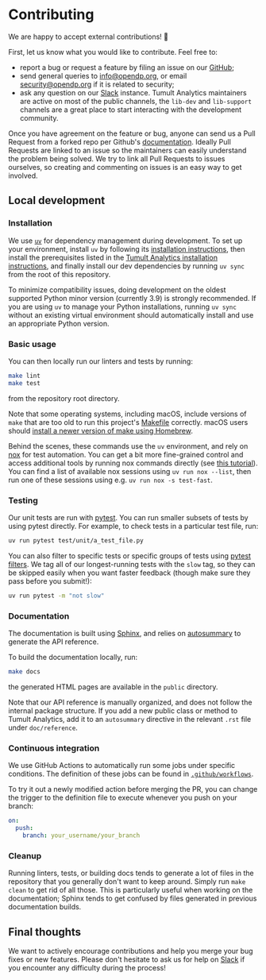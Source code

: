 # Contributing

We are happy to accept external contributions! 💖

First, let us know what you would like to contribute. Feel free to:

- report a bug or request a feature by filing an issue on our [GitHub](https://github.com/opendp/tumult-analytics/issues);
- send general queries to info@opendp.org, or email security@opendp.org if it is related to security;
- ask any question on our [Slack][slack] instance. Tumult Analytics maintainers are active on most of the public channels, the `lib-dev` and `lib-support` channels are a great place to start interacting with the development community.

[slack]: https://join.slack.com/t/opendp/shared_invite/zt-1aca9bm7k-hG7olKz6CiGm8htI2lxE8w


Once you have agreement on the feature or bug, anyone can send us a Pull Request from a forked repo per Github's [documentation](https://docs.github.com/en/pull-requests/collaborating-with-pull-requests/proposing-changes-to-your-work-with-pull-requests/creating-a-pull-request-from-a-fork). Ideally Pull Requests are linked to an issue so the maintainers can easily understand the problem being solved. We try to link all Pull Requests to issues ourselves, so creating and commenting on issues is an easy way to get involved.

## Local development

### Installation

We use [`uv`](https://docs.astral.sh/uv/) for dependency management during development. To set up your environment, install `uv` by following its [installation instructions](https://docs.astral.sh/uv/getting-started/installation/), then install the prerequisites listed in the [Tumult Analytics installation instructions](https://opendp.github.io/tumult-docs/analytics/latest/installation.html#prerequisites), and finally install our dev dependencies by running `uv sync` from the root of this repository.

To minimize compatibility issues, doing development on the oldest supported Python minor version (currently 3.9) is strongly recommended.
If you are using `uv` to manage your Python installations, running `uv sync` without an existing virtual environment should automatically install and use an appropriate Python version.

### Basic usage

You can then locally run our linters and tests by running:
```bash
make lint
make test
```
from the repository root directory.

Note that some operating systems, including macOS, include versions of `make` that are too old to run this project's [Makefile](./Makefile) correctly. macOS users should [install a newer version of make using Homebrew](https://formulae.brew.sh/formula/make#default).

Behind the scenes, these commands use the `uv` environment, and rely on [nox](https://nox.thea.codes/en/stable/index.html) for test automation. You can get a bit more fine-grained control and access additional tools by running nox commands directly (see [this tutorial](https://nox.thea.codes/en/stable/tutorial.html)). You can find a list of available nox sessions using `uv run nox --list`, then run one of these sessions using e.g. `uv run nox -s test-fast`.

### Testing

Our unit tests are run with [pytest](https://docs.pytest.org/en/stable/getting-started.html). You can run smaller subsets of tests by using pytest directly. For example, to check tests in a particular test file, run:

```bash
uv run pytest test/unit/a_test_file.py
```

You can also filter to specific tests or specific groups of tests using [pytest filters](https://docs.pytest.org/en/stable/how-to/usage.html#specifying-which-tests-to-run). We tag all of our longest-running tests with the `slow` tag, so they can be skipped easily when you want faster feedback (though make sure they pass before you submit!):

```bash
uv run pytest -m "not slow"
```

### Documentation

The documentation is built using [Sphinx](https://www.sphinx-doc.org/), and relies on [autosummary](https://www.sphinx-doc.org/en/master/usage/extensions/autosummary.html) to generate the API reference.

To build the documentation locally, run:
```bash
make docs
```
the generated HTML pages are available in the `public` directory.

Note that our API reference is manually organized, and does not follow the internal package structure. If you add a new public class or method to Tumult Analytics, add it to an `autosummary` directive in the relevant `.rst` file under `doc/reference`.

### Continuous integration

We use GitHub Actions to automatically run some jobs under specific conditions.
The definition of these jobs can be found in [`.github/workflows`](./.github/workflows).

To try it out a newly modified action before merging the PR, you can change the trigger to the definition file to execute whenever you push on your branch:
```yaml
on:
  push:
    branch: your_username/your_branch
```

### Cleanup

Running linters, tests, or building docs tends to generate a lot of files in the repository that you generally don't want to keep around. Simply run `make clean` to get rid of all those. This is particularly useful when working on the documentation; Sphinx tends to get confused by files generated in previous documentation builds.

## Final thoughts

We want to actively encourage contributions and help you merge your bug fixes or new features. Please don't hesitate to ask us for help on [Slack][slack] if you encounter any difficulty during the process!
